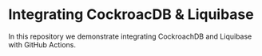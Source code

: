 # Integrating CockroacDB & Liquibase
In this repository we demonstrate integrating CockroachDB and Liquibase with GitHub Actions.
